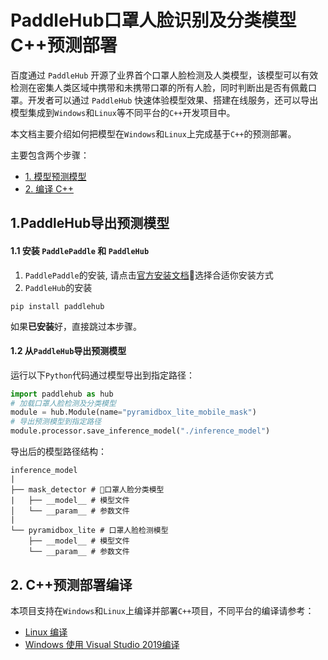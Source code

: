 # PaddleHub口罩人脸识别及分类模型C++预测部署

百度通过 `PaddleHub` 开源了业界首个口罩人脸检测及人类模型，该模型可以有效检测在密集人类区域中携带和未携带口罩的所有人脸，同时判断出是否有佩戴口罩。开发者可以通过 `PaddleHub` 快速体验模型效果、搭建在线服务，还可以导出模型集成到`Windows`和`Linux`等不同平台的`C++`开发项目中。

本文档主要介绍如何把模型在`Windows`和`Linux`上完成基于`C++`的预测部署。

主要包含两个步骤：
- [1. 模型预测模型](#1导出预测模型)
- [2. 编译 C++](#2C++预测部署编译)

## 1.PaddleHub导出预测模型

#### 1.1 安装 `PaddlePaddle` 和 `PaddleHub`

1. `PaddlePaddle`的安装, 请点击[官方安装文档](https://paddlepaddle.org.cn/install/quick)选择合适你安装方式
2. `PaddleHub`的安装
```shell
pip install paddlehub
```

如果**已安装**好，直接跳过本步骤。

#### 1.2 从`PaddleHub`导出预测模型
运行以下`Python`代码通过模型导出到指定路径：

```python
import paddlehub as hub
# 加载口罩人脸检测及分类模型
module = hub.Module(name="pyramidbox_lite_mobile_mask")
# 导出预测模型到指定路径
module.processor.save_inference_model("./inference_model")
```

导出后的模型路径结构：
```
inference_model
|
├── mask_detector # 口罩人脸分类模型
|   ├── __model__ # 模型文件
│   └── __param__ # 参数文件
|
└── pyramidbox_lite # 口罩人脸检测模型
    ├── __model__ # 模型文件
    └── __param__ # 参数文件

```
## 2. C++预测部署编译

本项目支持在`Windows`和`Linux`上编译并部署`C++`项目，不同平台的编译请参考：
- [Linux 编译](./docs/linux_build.md)
- [Windows 使用 Visual Studio 2019编译](./docs/windows_build.md)